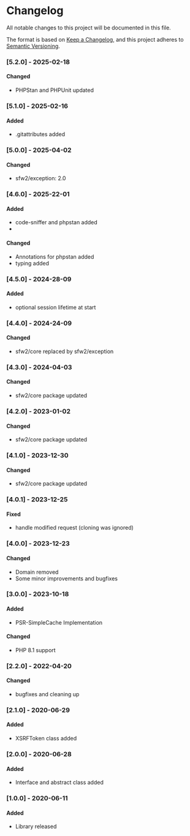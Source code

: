 # Changelog
All notable changes to this project will be documented in this file.

The format is based on [Keep a Changelog](https://keepachangelog.com/en/1.0.0/),
and this project adheres to [Semantic Versioning](https://semver.org/spec/v2.0.0.html).

### [5.2.0] - 2025-02-18
#### Changed
- PHPStan and PHPUnit updated

### [5.1.0] - 2025-02-16
#### Added
- .gitattributes added

### [5.0.0] - 2025-04-02
#### Changed
- sfw2/exception: 2.0

### [4.6.0] - 2025-22-01
#### Added
- code-sniffer and phpstan added
- 
#### Changed
- Annotations for phpstan added
- typing added

### [4.5.0] - 2024-28-09
#### Added
- optional session lifetime at start

### [4.4.0] - 2024-24-09
#### Changed
- sfw2/core replaced by sfw2/exception

### [4.3.0] - 2024-04-03
#### Changed
- sfw2/core package updated

### [4.2.0] - 2023-01-02
#### Changed
- sfw2/core package updated

### [4.1.0] - 2023-12-30
#### Changed
- sfw2/core package updated

### [4.0.1] - 2023-12-25
#### Fixed
- handle modified request (cloning was ignored)

### [4.0.0] - 2023-12-23
#### Changed
- Domain removed
- Some minor improvements and bugfixes

### [3.0.0] - 2023-10-18
#### Added 
- PSR-SimpleCache Implementation

#### Changed
- PHP 8.1 support

### [2.2.0] - 2022-04-20
#### Changed
- bugfixes and cleaning up

### [2.1.0] - 2020-06-29
#### Added
- XSRFToken class added

### [2.0.0] - 2020-06-28
#### Added
- Interface and abstract class added

### [1.0.0] - 2020-06-11
#### Added
- Library released
